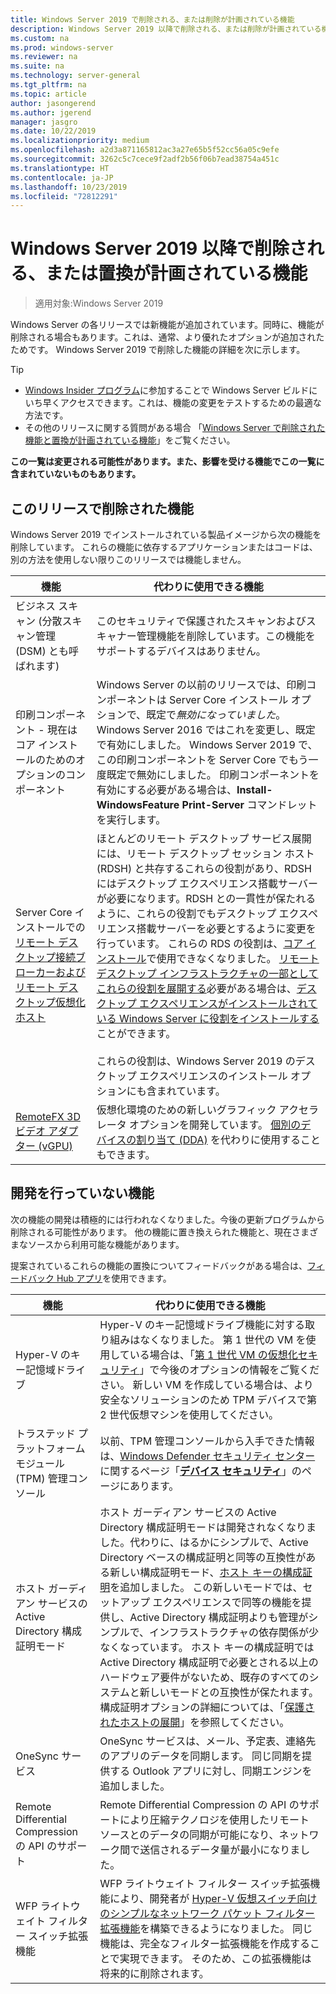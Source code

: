 ```yaml
---
title: Windows Server 2019 で削除される、または削除が計画されている機能
description: Windows Server 2019 以降で削除される、または削除が計画されている機能について説明します。
ms.custom: na
ms.prod: windows-server
ms.reviewer: na
ms.suite: na
ms.technology: server-general
ms.tgt_pltfrm: na
ms.topic: article
author: jasongerend
ms.author: jgerend
manager: jasgro
ms.date: 10/22/2019
ms.localizationpriority: medium
ms.openlocfilehash: a2d3a871165812ac3a27e65b5f52cc56a05c9efe
ms.sourcegitcommit: 3262c5c7cece9f2adf2b56f06b7ead38754a451c
ms.translationtype: HT
ms.contentlocale: ja-JP
ms.lasthandoff: 10/23/2019
ms.locfileid: "72812291"
---
```

# <a name="features-removed-or-planned-for-replacement-starting-windows-server-2019"></a>Windows Server 2019 以降で削除される、または置換が計画されている機能

>適用対象:Windows Server 2019

Windows Server の各リリースでは新機能が追加されています。同時に、機能が削除される場合もあります。これは、通常、より優れたオプションが追加されたためです。 Windows Server 2019 で削除した機能の詳細を次に示します。

> [!TIP]
> - [Windows Insider プログラム](https://insider.windows.com)に参加することで Windows Server ビルドにいち早くアクセスできます。これは、機能の変更をテストするための最適な方法です。
> - その他のリリースに関する質問がある場合 「[Windows Server で削除された機能と置換が計画されている機能](removed-features.md)」をご覧ください。

**この一覧は変更される可能性があります。また、影響を受ける機能でこの一覧に含まれていないものもあります。** 

## <a name="features-we-removed-in-this-release"></a>このリリースで削除された機能

Windows Server 2019 でインストールされている製品イメージから次の機能を削除しています。 これらの機能に依存するアプリケーションまたはコードは、別の方法を使用しない限りこのリリースでは機能しません。

| 機能   | 代わりに使用できる機能 |
| --------- | -------------------- |
| ビジネス スキャン (分散スキャン管理 (DSM) とも呼ばれます)|このセキュリティで保護されたスキャンおよびスキャナー管理機能を削除しています。この機能をサポートするデバイスはありません。 |
| 印刷コンポーネント - 現在はコア インストールのためのオプションのコンポーネント|Windows Server の以前のリリースでは、印刷コンポーネントは Server Core インストール オプションで、既定で*無効になっていました*。 Windows Server 2016 ではこれを変更し、既定で有効にしました。 Windows Server 2019 で、この印刷コンポーネントを Server Core でもう一度既定で無効にしました。 印刷コンポーネントを有効にする必要がある場合は、**Install-WindowsFeature Print-Server** コマンドレットを実行します。 |
| Server Core インストールでの[リモート デスクトップ接続ブローカーおよびリモート デスクトップ仮想化ホスト](../remote/remote-desktop-services/desktop-hosting-service.md)|ほとんどのリモート デスクトップ サービス展開には、リモート デスクトップ セッション ホスト (RDSH) と共存するこれらの役割があり、RDSH にはデスクトップ エクスペリエンス搭載サーバーが必要になります。RDSH との一貫性が保たれるように、これらの役割でもデスクトップ エクスペリエンス搭載サーバーを必要とするように変更を行っています。 これらの RDS の役割は、[コア インストール](../administration/server-core/what-is-server-core.md)で使用できなくなりました。 [リモート デスクトップ インフラストラクチャの一部としてこれらの役割を展開する](../remote/remote-desktop-services/rds-deploy-infrastructure.md)必要がある場合は、[デスクトップ エクスペリエンスがインストールされている Windows Server に役割をインストールする](../get-started/getting-started-with-server-with-desktop-experience.md)ことができます。 <br/><br/>これらの役割は、Windows Server 2019 のデスクトップ エクスペリエンスのインストール オプションにも含まれています。 |
| [RemoteFX 3D ビデオ アダプター (vGPU)](../remote/remote-desktop-services/rds-remotefx-vgpu.md)|仮想化環境のための新しいグラフィック アクセラレータ オプションを開発しています。 [個別のデバイスの割り当て (DDA)](../virtualization/hyper-v/plan/plan-for-deploying-devices-using-discrete-device-assignment.md) を代わりに使用することもできます。 |

## <a name="features-were-no-longer-developing"></a>開発を行っていない機能

次の機能の開発は積極的には行われなくなりました。今後の更新プログラムから削除される可能性があります。 他の機能に置き換えられた機能と、現在さまざまなソースから利用可能な機能があります。 

提案されているこれらの機能の置換についてフィードバックがある場合は、[フィードバック Hub アプリ](https://support.microsoft.com/help/4021566/windows-10-send-feedback-to-microsoft-with-feedback-hub-app)を使用できます。 

| 機能     | 代わりに使用できる機能 |
| ----------- | --------------------- |
| Hyper-V のキー記憶域ドライブ|Hyper-V のキー記憶域ドライブ機能に対する取り組みはなくなりました。 第 1 世代の VM を使用している場合は、「[第 1 世代 VM の仮想化セキュリティ](../virtualization/hyper-v/learn-more/generation-1-virtual-machine-security-settings-for-hyper-v.md)」で今後のオプションの情報をご覧ください。 新しい VM を作成している場合は、より安全なソリューションのため TPM デバイスで第 2 世代仮想マシンを使用してください。 |
| トラステッド プラットフォーム モジュール (TPM) 管理コンソール|以前、TPM 管理コンソールから入手できた情報は、[Windows Defender セキュリティ センター](https://docs.microsoft.com/windows/security/threat-protection/windows-defender-security-center/windows-defender-security-center)に関するページ「[**デバイス セキュリティ**](https://docs.microsoft.com/windows/security/threat-protection/windows-defender-security-center/wdsc-device-security)」のページにあります。 |
| ホスト ガーディアン サービスの Active Directory 構成証明モード|ホスト ガーディアン サービスの Active Directory 構成証明モードは開発されなくなりました。代わりに、はるかにシンプルで、Active Directory ベースの構成証明と同等の互換性がある新しい構成証明モード、[ホスト キーの構成証明](../security/guarded-fabric-shielded-vm/guarded-fabric-create-host-key.md)を追加しました。  この新しいモードでは、セットアップ エクスペリエンスで同等の機能を提供し、Active Directory 構成証明よりも管理がシンプルで、インフラストラクチャの依存関係が少なくなっています。 ホスト キーの構成証明では Active Directory 構成証明で必要とされる以上のハードウェア要件がないため、既存のすべてのシステムと新しいモードとの互換性が保たれます。 構成証明オプションの詳細については、「[保護されたホストの展開](../security/guarded-fabric-shielded-vm/guarded-fabric-configure-hgs-with-authorized-hyper-v-hosts.md)」を参照してください。 |
| OneSync サービス | OneSync サービスは、メール、予定表、連絡先のアプリのデータを同期します。 同じ同期を提供する Outlook アプリに対し、同期エンジンを追加しました。 |
| Remote Differential Compression の API のサポート | Remote Differential Compression の API のサポートにより圧縮テクノロジを使用したリモート ソースとのデータの同期が可能になり、ネットワーク間で送信されるデータ量が最小になりました。 |
| WFP ライトウェイト フィルター スイッチ拡張機能 | WFP ライトウェイト フィルター スイッチ拡張機能により、開発者が [Hyper-V 仮想スイッチ向けのシンプルなネットワーク パケット フィルター拡張機能](https://docs.microsoft.com/windows-hardware/drivers/network/using-virtual-switch-filtering)を構築できるようになりました。 同じ機能は、完全なフィルター拡張機能を作成することで実現できます。 そのため、この拡張機能は将来的に削除されます。 |
